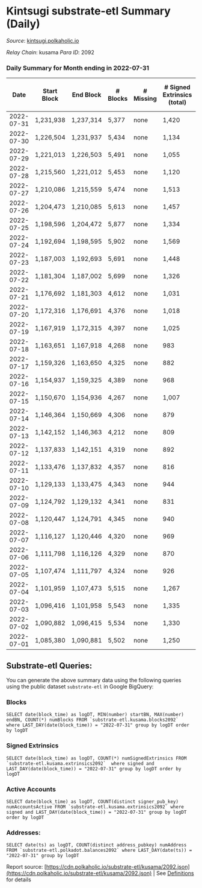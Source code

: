 # Kintsugi substrate-etl Summary (Daily)

_Source_: [kintsugi.polkaholic.io](https://kintsugi.polkaholic.io)

*Relay Chain*: kusama
*Para ID*: 2092



### Daily Summary for Month ending in 2022-07-31


| Date | Start Block | End Block | # Blocks | # Missing | # Signed Extrinsics (total) | # Active Accounts | # Addresses with Balances | # Events | # Transfers | # XCM Transfers In | # XCM Transfers Out |
| ---- | ----------- | --------- | -------- | --------- | --------------------------- | ----------------- | ------------------------- | -------- | ----------- | ------------------ | ------------------- |
| 2022-07-31 | 1,231,938 | 1,237,314 | 5,377 | none  | 1,420 | 94 | 8,491 | 48,237 | 5,486 ($38,156.20) | 4 ($85.24) | 12 ($892.11) |
| 2022-07-30 | 1,226,504 | 1,231,937 | 5,434 | none  | 1,134 | 79 | 8,477 | 47,627 | 5,505 ($27,308.46) | 4 ($357.71) | 11 ($6,656.30) |
| 2022-07-29 | 1,221,013 | 1,226,503 | 5,491 | none  | 1,055 | 74 | 8,475 | 48,081 | 5,586 ($26,561.38) | 16 ($10,482.22) | 17 ($15,412.91) |
| 2022-07-28 | 1,215,560 | 1,221,012 | 5,453 | none  | 1,120 | 103 | 8,473 | 47,748 | 5,572 ($26,362.53) | 21 ($12,923.63) | 28 ($4,257.03) |
| 2022-07-27 | 1,210,086 | 1,215,559 | 5,474 | none  | 1,513 | 118 | 8,464 | 49,347 | 5,602 ($226,736.78) | 9 ($3,990.76) | 18 ($5,791.75) |
| 2022-07-26 | 1,204,473 | 1,210,085 | 5,613 | none  | 1,457 | 89 | 8,458 | 50,288 | 5,711 ($62,694.95) | 14 ($14,108.46) | 14 ($22,669.33) |
| 2022-07-25 | 1,198,596 | 1,204,472 | 5,877 | none  | 1,334 | 95 | 8,454 | 51,925 | 5,980 ($49,068.30) | 14 ($9,621.98) | 26 ($26,724.20) |
| 2022-07-24 | 1,192,694 | 1,198,595 | 5,902 | none  | 1,569 | 103 | 8,450 | 53,022 | 6,037 ($30,224.91) | 17 ($15,860.16) | 14 ($5,081.77) |
| 2022-07-23 | 1,187,003 | 1,192,693 | 5,691 | none  | 1,448 | 80 | 8,435 | 50,734 | 5,764 ($17,533.40) | 4 ($175.95) | 10 ($2,961.76) |
| 2022-07-22 | 1,181,304 | 1,187,002 | 5,699 | none  | 1,326 | 109 | 8,431 | 50,541 | 5,815 ($627,216.95) | 21 ($7,960.43) | 18 ($4,929.63) |
| 2022-07-21 | 1,176,692 | 1,181,303 | 4,612 | none  | 1,031 | 90 | 8,425 | 41,010 | 4,743 ($47,392.05) | 20 ($6,306.84) | 20 ($3,055.77) |
| 2022-07-20 | 1,172,316 | 1,176,691 | 4,376 | none  | 1,018 | 112 | 8,414 | 39,254 | 4,524 ($228,378.40) | 27 ($59,928.32) | 31 ($76,848.07) |
| 2022-07-19 | 1,167,919 | 1,172,315 | 4,397 | none  | 1,025 | 85 | 8,405 | 39,247 | 4,497 ($34,418.72) | 29 ($543,250.60) | 18 ($1,104.57) |
| 2022-07-18 | 1,163,651 | 1,167,918 | 4,268 | none  | 983 | 116 | 8,399 | 38,288 | 4,404 ($56,083.12) | 25 ($11,473.44) | 29 ($25,518.72) |
| 2022-07-17 | 1,159,326 | 1,163,650 | 4,325 | none  | 882 | 94 | 8,390 | 38,145 | 4,418 ($154,918.05) | 10 ($4,064.75) | 12 ($2,197.74) |
| 2022-07-16 | 1,154,937 | 1,159,325 | 4,389 | none  | 968 | 92 | 8,383 | 38,912 | 4,494 ($38,958.78) | 16 ($13,586.55) | 22 ($12,842.77) |
| 2022-07-15 | 1,150,670 | 1,154,936 | 4,267 | none  | 1,007 | 115 | 8,374 | 38,176 | 4,448 ($464,008.42) | 21 ($151,123.50) | 50 ($177,155.28) |
| 2022-07-14 | 1,146,364 | 1,150,669 | 4,306 | none  | 879 | 107 | 8,346 | 38,088 | 4,411 ($32,123.50) | 19 ($102,102.85) | 21 ($8,017.39) |
| 2022-07-13 | 1,142,152 | 1,146,363 | 4,212 | none  | 809 | 97 | 8,336 | 37,035 | 4,324 ($20,303.34) | 20 ($5,118.21) | 23 ($2,445.70) |
| 2022-07-12 | 1,137,833 | 1,142,151 | 4,319 | none  | 892 | 76 | 8,324 | 37,972 | 4,428 ($45,865.17) | 7 ($3,759.09) | 11 ($1,918.16) |
| 2022-07-11 | 1,133,476 | 1,137,832 | 4,357 | none  | 816 | 75 | 8,319 | 37,947 | 4,425 ($19,229.87) | 6 ($539.00) | 9 ($190.77) |
| 2022-07-10 | 1,129,133 | 1,133,475 | 4,343 | none  | 944 | 73 | 8,315 | 38,313 | 4,413 ($40,752.30) | 6 ($3,300.63) | 8 ($3,886.94) |
| 2022-07-09 | 1,124,792 | 1,129,132 | 4,341 | none  | 831 | 70 | 8,310 | 37,910 | 4,417 ($17,536.35) | 6 ($1,522.25) | 5 ($461.12) |
| 2022-07-08 | 1,120,447 | 1,124,791 | 4,345 | none  | 940 | 77 | 8,304 | 38,443 | 4,465 ($33,685.93) | 14 ($28,217.39) | 19 ($1,436.36) |
| 2022-07-07 | 1,116,127 | 1,120,446 | 4,320 | none  | 969 | 86 | 8,290 | 38,281 | 4,416 ($18,921.72) | 10 ($3,708.63) | 8 ($527.34) |
| 2022-07-06 | 1,111,798 | 1,116,126 | 4,329 | none  | 870 | 87 | 8,275 | 38,188 | 4,434 ($23,252.24) | 17 ($6,497.08) | 23 ($3,301.10) |
| 2022-07-05 | 1,107,474 | 1,111,797 | 4,324 | none  | 926 | 81 | 8,261 | 38,245 | 4,426 ($44,284.39) | 10 ($2,526.99) | 13 ($1,137.63) |
| 2022-07-04 | 1,101,959 | 1,107,473 | 5,515 | none  | 1,267 | 87 | 8,255 | 48,781 | 5,630 ($556,111.02) | 11 ($3,072.84) | 15 ($3,027.92) |
| 2022-07-03 | 1,096,416 | 1,101,958 | 5,543 | none  | 1,335 | 81 | 8,243 | 49,181 | 5,637 ($25,571.38) | 12 ($4,137.68) | 15 ($3,418.41) |
| 2022-07-02 | 1,090,882 | 1,096,415 | 5,534 | none  | 1,330 | 90 | 8,226 | 49,154 | 5,640 ($36,726.11) | 10 ($2,513.16) | 12 ($2,352.84) |
| 2022-07-01 | 1,085,380 | 1,090,881 | 5,502 | none  | 1,250 | 95 | 8,213 | 48,674 | 5,648 ($76,646.50) | 27 ($5,195.76) | 24 ($4,483.75) |

## Substrate-etl Queries:
You can generate the above summary data using the following queries using the public dataset `substrate-etl` in Google BigQuery:


### Blocks
```
SELECT date(block_time) as logDT, MIN(number) startBN, MAX(number) endBN, COUNT(*) numBlocks FROM `substrate-etl.kusama.blocks2092`  where LAST_DAY(date(block_time)) = "2022-07-31" group by logDT order by logDT
```


### Signed Extrinsics
```
SELECT date(block_time) as logDT, COUNT(*) numSignedExtrinsics FROM `substrate-etl.kusama.extrinsics2092`  where signed and LAST_DAY(date(block_time)) = "2022-07-31" group by logDT order by logDT
```


### Active Accounts
```
SELECT date(block_time) as logDT, COUNT(distinct signer_pub_key) numAccountsActive FROM `substrate-etl.kusama.extrinsics2092` where signed and LAST_DAY(date(block_time)) = "2022-07-31" group by logDT order by logDT
```


### Addresses:
```
SELECT date(ts) as logDT, COUNT(distinct address_pubkey) numAddress FROM `substrate-etl.polkadot.balances2092` where LAST_DAY(date(ts)) = "2022-07-31" group by logDT
```



Report source: [https://cdn.polkaholic.io/substrate-etl/kusama/2092.json](https://cdn.polkaholic.io/substrate-etl/kusama/2092.json) | See [Definitions](/DEFINITIONS.md) for details
